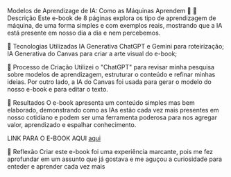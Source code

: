 Modelos de Aprendizage de IA: Como as Máquinas Aprendem 🌌
📒 Descrição
Este e-book de 8 páginas explora os tipo de aprendizagem de máquina, de uma forma simples e com exemplos reais, mostrando que a IA está presente em nosso dia a dia e nem percebemos.

🤖 Tecnologias Utilizadas
IA Generativa ChatGPT e Gemini para roteirização;
IA Generativa do Canvas para criar a arte visual do e-book;

🧐 Processo de Criação
Utilizei o "ChatGPT" para revisar minha pesquisa sobre modelos de aprendizagem, estruturar o conteúdo e refinar minhas ideias. Por outro lado, a IA do Canvas foi usada para gerar o modelo do nosso e-book e para editar o texto.

🚀 Resultados
O e-book apresenta um conteúdo simples mas bem elaborado, demonstrando como as IAs estão cada vez mais presentes em nosso cotidiano e podem ser uma ferramenta poderosa para nos agregar valor, aprendizado e espalhar conhecimento.

LINK PARA O E-BOOK AQUI [aqui](https://drive.google.com/drive/folders/1NV8W6p9H6ElXe0GcXB7-5xhqvqjswJkH?hl=pt-br&q=sharedwith:public%20parent:1NV8W6p9H6ElXe0GcXB7-5xhqvqjswJkH)

💭 Reflexão
Criar este e-book foi uma experiência marcante, pois me fez aprofundar em um assunto que já gostava e me aguçou a curiosidade para enteder e aprender cada vez mais
